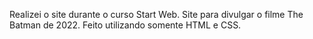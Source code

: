Realizei o site durante o curso Start Web.
Site para divulgar o filme The Batman de 2022.
Feito utilizando somente HTML e CSS.

